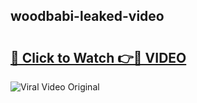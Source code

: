 ## woodbabi-leaked-video 

# <h2><a href="http://freeplayer.one?title=woodbabi-leaked-video&ref=21J">🔗 Click to Watch 👉🔴 VIDEO</a></h2>

<a href="http://freeplayer.one?title=woodbabi-leaked-video&ref=21J" rel="nofollow" data-target="animated-image.originalLink"><img src="https://i.ibb.co.com/xMMVF88/686577567.gif" alt="Viral Video Original" style="max-width: 100%; display: inline-block;" data-target="animated-image.originalImage"></a>

